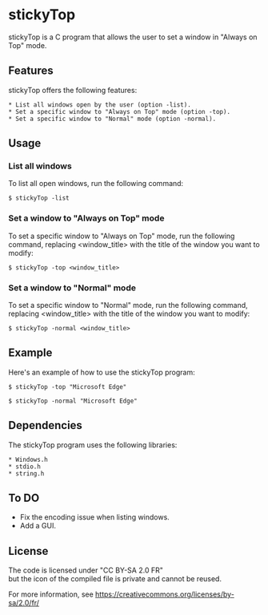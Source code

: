 # stickyTop

stickyTop is a C program that allows the user to set a window in "Always on Top" mode.

## Features

stickyTop offers the following features:

    * List all windows open by the user (option -list).
    * Set a specific window to "Always on Top" mode (option -top).
    * Set a specific window to "Normal" mode (option -normal).

## Usage

### List all windows

To list all open windows, run the following command:

```$ stickyTop -list```

### Set a window to "Always on Top" mode

To set a specific window to "Always on Top" mode, run the following command, replacing <window_title> with the title of the window you want to modify:


```$ stickyTop -top <window_title>```

### Set a window to "Normal" mode

To set a specific window to "Normal" mode, run the following command, replacing <window_title> with the title of the window you want to modify:


```$ stickyTop -normal <window_title>```

## Example

Here's an example of how to use the stickyTop program:


```$ stickyTop -top "Microsoft Edge"```



```$ stickyTop -normal "Microsoft Edge"```

## Dependencies

The stickyTop program uses the following libraries:

    * Windows.h
    * stdio.h
    * string.h
    
## To DO

   * Fix the encoding issue when listing windows.
   * Add a GUI.

## License 

The code is licensed under "CC BY-SA 2.0 FR"\
but the icon of the compiled file is private and cannot be reused.

For more information, see https://creativecommons.org/licenses/by-sa/2.0/fr/
